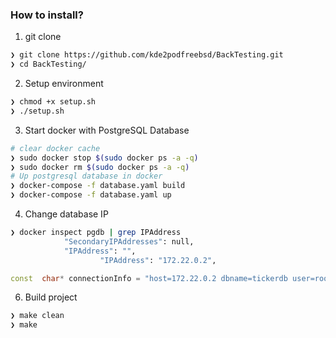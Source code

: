 ### How to install?
1. git clone
```.sh
❯ git clone https://github.com/kde2podfreebsd/BackTesting.git
❯ cd BackTesting/
```
2. Setup environment
```.sh
❯ chmod +x setup.sh
❯ ./setup.sh
``` 

3. Start docker with PostgreSQL Database
```.sh
# clear docker cache
❯ sudo docker stop $(sudo docker ps -a -q)
❯ sudo docker rm $(sudo docker ps -a -q)
# Up postgresql database in docker
❯ docker-compose -f database.yaml build
❯ docker-compose -f database.yaml up
``` 

4.  Change database IP
```.sh
❯ docker inspect pgdb | grep IPAddress
            "SecondaryIPAddresses": null,
            "IPAddress": "",
                    "IPAddress": "172.22.0.2",
``` 
```.cpp
const  char* connectionInfo = "host=172.22.0.2 dbname=tickerdb user=root password=root";
```

6. Build project
```.sh
❯ make clean
❯ make
```  
